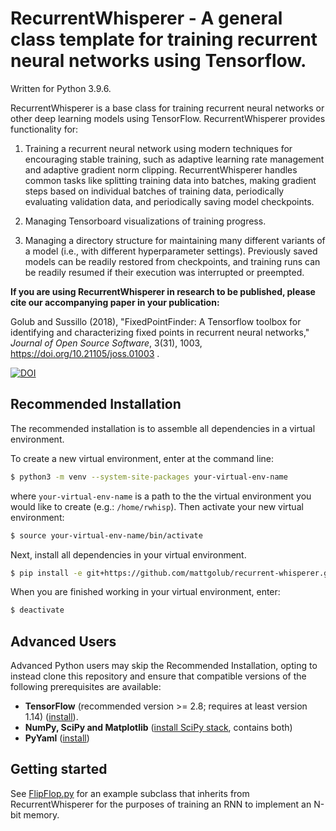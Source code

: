 # RecurrentWhisperer - A general class template for training recurrent neural networks using Tensorflow.

Written for Python 3.9.6.

RecurrentWhisperer is a base class for training recurrent neural networks or other deep learning models using TensorFlow. RecurrentWhisperer provides functionality for:

1) Training a recurrent neural network using modern techniques for
encouraging stable training, such as adaptive learning rate management and adaptive gradient norm clipping. RecurrentWhisperer handles common tasks like splitting training data into batches, making gradient steps based on individual batches of training data, periodically evaluating validation data, and periodically saving model checkpoints.

2) Managing Tensorboard visualizations of training progress.

3) Managing a directory structure for maintaining many different variants
of a model (i.e., with different hyperparameter settings). Previously
saved models can be readily restored from checkpoints, and training runs
can be readily resumed if their execution was interrupted or preempted.

**If you are using RecurrentWhisperer in research to be published, please cite our accompanying paper in your publication:**

Golub and Sussillo (2018), "FixedPointFinder: A Tensorflow toolbox for identifying and characterizing fixed points in recurrent neural networks," *Journal of Open Source Software*, 3(31), 1003, https://doi.org/10.21105/joss.01003 .

[![DOI](http://joss.theoj.org/papers/10.21105/joss.01003/status.svg)](https://doi.org/10.21105/joss.01003)


## Recommended Installation

The recommended installation is to assemble all dependencies in a virtual environment. 

To create a new virtual environment, enter at the command line:
```bash
$ python3 -m venv --system-site-packages your-virtual-env-name
```
where `your-virtual-env-name` is a path to the the virtual environment you would like to create (e.g.: `/home/rwhisp`). Then activate your new virtual environment:
```bash
$ source your-virtual-env-name/bin/activate
```

Next, install all dependencies in your virtual environment. 

```bash
$ pip install -e git+https://github.com/mattgolub/recurrent-whisperer.git@master#egg=v1.5.0
```

When you are finished working in your virtual environment, enter:

```bash
$ deactivate
```

## Advanced Users

Advanced Python users may skip the Recommended Installation, opting to instead clone this repository and ensure that compatible versions of the following prerequisites are available:

* **TensorFlow** (recommended version >= 2.8; requires at least version 1.14) ([install](https://www.tensorflow.org/install/)).
* **NumPy, SciPy and Matplotlib** ([install SciPy stack](https://www.scipy.org/install.html), contains both)
* **PyYaml** ([install](https://pyyaml.org))

## Getting started

See [FlipFlop.py](https://github.com/mattgolub/fixed-point-finder/blob/master/example/FlipFlop.py) for an example subclass that inherits from RecurrentWhisperer for the purposes of training an RNN to implement an N-bit memory.
